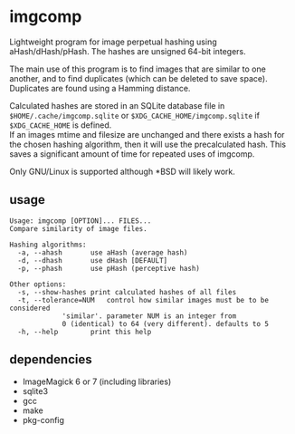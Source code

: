 # imgcomp
Lightweight program for image perpetual hashing using aHash/dHash/pHash.
The hashes are unsigned 64-bit integers.

The main use of this program is to find images that are similar to one another,
and to find duplicates (which can be deleted to save space).
Duplicates are found using a Hamming distance.

Calculated hashes are stored in an SQLite database file in `$HOME/.cache/imgcomp.sqlite` or `$XDG_CACHE_HOME/imgcomp.sqlite` if `$XDG_CACHE_HOME` is defined.  
If an images mtime and filesize are unchanged and there exists a hash for the chosen hashing algorithm, then it will use the precalculated hash.
This saves a significant amount of time for repeated uses of imgcomp.

Only GNU/Linux is supported although *BSD will likely work.

## usage
```
Usage: imgcomp [OPTION]... FILES...
Compare similarity of image files.

Hashing algorithms:
  -a, --ahash		use aHash (average hash)
  -d, --dhash		use dHash [DEFAULT]
  -p, --phash		use pHash (perceptive hash)

Other options:
  -s, --show-hashes	print calculated hashes of all files
  -t, --tolerance=NUM	control how similar images must be to be considered
			 'similar'. parameter NUM is an integer from
			 0 (identical) to 64 (very different). defaults to 5
  -h, --help		print this help
```

## dependencies
* ImageMagick 6 or 7 (including libraries)
* sqlite3
* gcc
* make
* pkg-config
